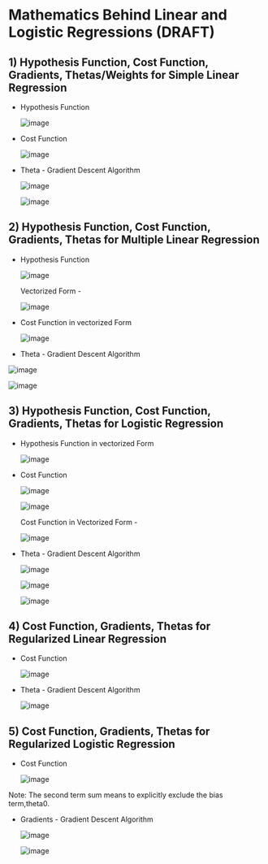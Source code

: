 # Mathematics Behind Linear and Logistic Regressions (DRAFT)

## 1) Hypothesis Function, Cost Function, Gradients, Thetas/Weights for Simple Linear Regression 

- Hypothesis Function 
  
  ![image](https://user-images.githubusercontent.com/55267125/82761279-2c20b980-9e17-11ea-8a3e-dd216c573d3f.png)

- Cost Function 

  ![image](https://user-images.githubusercontent.com/55267125/82761913-62603800-9e1b-11ea-8d1e-11645ad38a96.png)

- Theta - Gradient Descent Algorithm

  ![image](https://user-images.githubusercontent.com/55267125/82761518-b74e7f00-9e18-11ea-83e7-c1f1b88c35d5.png)

  ![image](https://user-images.githubusercontent.com/55267125/82761422-165fc400-9e18-11ea-9676-de276604b02d.png)

## 2) Hypothesis Function, Cost Function, Gradients, Thetas for Multiple Linear Regression

- Hypothesis Function 

  ![image](https://user-images.githubusercontent.com/55267125/82761578-2035f700-9e19-11ea-8784-bc197dd8e40d.png)

  Vectorized Form - 

  ![image](https://user-images.githubusercontent.com/55267125/82761585-317f0380-9e19-11ea-9a7e-d17dcb01b820.png)

- Cost Function in vectorized Form 

  ![image](https://user-images.githubusercontent.com/55267125/82761683-e7e2e880-9e19-11ea-9aa1-f4f2ff057e1e.png)

- Theta - Gradient Descent Algorithm

 ![image](https://user-images.githubusercontent.com/55267125/82761614-802c9d80-9e19-11ea-955a-912332541407.png)
 
 ![image](https://user-images.githubusercontent.com/55267125/82761599-5a06fd80-9e19-11ea-986c-3232ea78f6bb.png)

## 3) Hypothesis Function, Cost Function, Gradients, Thetas for Logistic Regression

- Hypothesis Function in vectorized Form
 
  ![image](https://user-images.githubusercontent.com/55267125/82761950-96d3f400-9e1b-11ea-9f1f-2ab3d9788ed4.png)

- Cost Function 

  ![image](https://user-images.githubusercontent.com/55267125/82761789-b6b6e800-9e1a-11ea-8ee3-57d8b423184c.png)

  ![image](https://user-images.githubusercontent.com/55267125/82761824-f7166600-9e1a-11ea-9a7b-450fcbc09777.png)

  Cost Function in Vectorized Form - 
  
  ![image](https://user-images.githubusercontent.com/55267125/82761834-0b5a6300-9e1b-11ea-983a-3cbbc7fb377a.png)

- Theta - Gradient Descent Algorithm

  ![image](https://user-images.githubusercontent.com/55267125/82761849-2331e700-9e1b-11ea-9197-07e251ab68fc.png)

  ![image](https://user-images.githubusercontent.com/55267125/82761871-3b096b00-9e1b-11ea-9e05-329c2dddd9a2.png)
  
  ![image](https://user-images.githubusercontent.com/55267125/82761985-e0bcda00-9e1b-11ea-9478-90530e8da169.png)

## 4) Cost Function, Gradients, Thetas for Regularized Linear Regression

- Cost Function 

  ![image](https://user-images.githubusercontent.com/55267125/82762095-a7d13500-9e1c-11ea-8bdb-83a458666a61.png)

- Theta - Gradient Descent Algorithm

  ![image](https://user-images.githubusercontent.com/55267125/82762079-840def00-9e1c-11ea-8240-a910c2b24e3f.png)
  
## 5) Cost Function, Gradients, Thetas for Regularized Logistic Regression

- Cost Function 

  ![image](https://user-images.githubusercontent.com/55267125/82762120-d7803d00-9e1c-11ea-8bc9-d76ad7fe4f2a.png)

Note: The second term sum means to explicitly exclude the bias term,theta0.

- Gradients - Gradient Descent Algorithm

  ![image](https://user-images.githubusercontent.com/55267125/82762143-fb438300-9e1c-11ea-88d6-0def346072fc.png)
  
  ![image](https://user-images.githubusercontent.com/55267125/82762152-0dbdbc80-9e1d-11ea-8a93-3ef77e06c5fd.png)

